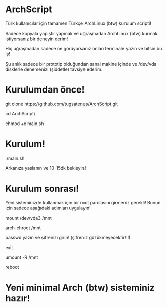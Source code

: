 # ArchScript

Türk kullanıcılar için tamamen Türkçe ArchLinux (btw) kurulum scripti!

Sadece kopyala yapıştır yapmak ve uğraşmadan ArchLinux (btw) kurmak istiyorsanız bir deneyin derim!

Hiç uğraşmadan sadece ne görüyorsanız onları terminale yazın ve bitsin bu iş!

Şu anlık sadece bir prototip olduğundan sanal makine içinde ve /dev/vda disklerle denemenizi (şiddetle) tavsiye ederim. 

# Kurulumdan önce!

git clone https://github.com/tugsatenes/ArchScript.git

cd ArchScript/

chmod +x main.sh

# Kurulum!

./main.sh

Arkanıza yaslanın ve 10-15dk bekleyin!

# Kurulum sonrası!

Yeni sisteminizde kullanmak için bir root parolasını girmeniz gerekli! Bunun için sadece aşağıdaki adımları uygulayın!

mount /dev/vda3 /mnt

arch-chroot /mnt

passwd yazın ve şifrenizi girin! (şifreniz gözükmeyecektir!!!)

exit

umount -R /mnt

reboot

# Yeni minimal Arch (btw) sisteminiz hazır!
